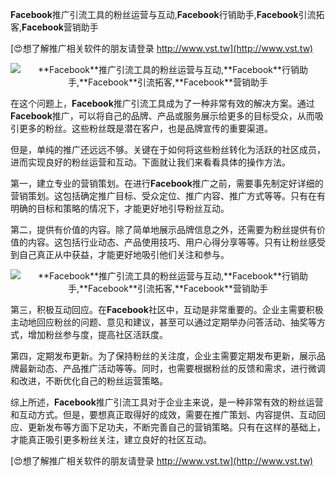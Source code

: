 **Facebook**推广引流工具的粉丝运营与互动,**Facebook**行销助手,**Facebook**引流拓客,**Facebook**营销助手

[😍想了解推广相关软件的朋友请登录 http://www.vst.tw](http://www.vst.tw)

 <center><img src="https://vst.tw/MP4/tuiguang/png/7.png" alt="**Facebook**推广引流工具的粉丝运营与互动,**Facebook**行销助手,**Facebook**引流拓客,**Facebook**营销助手"></center>

在这个问题上，**Facebook**推广引流工具成为了一种非常有效的解决方案。通过**Facebook**推广，可以将自己的品牌、产品或服务展示给更多的目标受众，从而吸引更多的粉丝。这些粉丝既是潜在客户，也是品牌宣传的重要渠道。

但是，单纯的推广还远远不够。关键在于如何将这些粉丝转化为活跃的社区成员，进而实现良好的粉丝运营和互动。下面就让我们来看看具体的操作方法。

第一，建立专业的营销策划。在进行**Facebook**推广之前，需要事先制定好详细的营销策划。这包括确定推广目标、受众定位、推广内容、推广方式等等。只有在有明确的目标和策略的情况下，才能更好地引导粉丝互动。

第二，提供有价值的内容。除了简单地展示品牌信息之外，还需要为粉丝提供有价值的内容。这包括行业动态、产品使用技巧、用户心得分享等等。只有让粉丝感受到自己真正从中获益，才能更好地吸引他们关注和参与。

 <center><img src="https://vst.tw/MP4/tuiguang/png/7.png" alt="**Facebook**推广引流工具的粉丝运营与互动,**Facebook**行销助手,**Facebook**引流拓客,**Facebook**营销助手"></center>

第三，积极互动回应。在**Facebook**社区中，互动是非常重要的。企业主需要积极主动地回应粉丝的问题、意见和建议，甚至可以通过定期举办问答活动、抽奖等方式，增加粉丝参与度，提高社区活跃度。

第四，定期发布更新。为了保持粉丝的关注度，企业主需要定期发布更新，展示品牌最新动态、产品推广活动等等。同时，也需要根据粉丝的反馈和需求，进行微调和改进，不断优化自己的粉丝运营策略。

综上所述，**Facebook**推广引流工具对于企业主来说，是一种非常有效的粉丝运营和互动方式。但是，要想真正取得好的成效，需要在推广策划、内容提供、互动回应、更新发布等方面下足功夫，不断完善自己的营销策略。只有在这样的基础上，才能真正吸引更多粉丝关注，建立良好的社区互动。

[😍想了解推广相关软件的朋友请登录 http://www.vst.tw](http://www.vst.tw)



